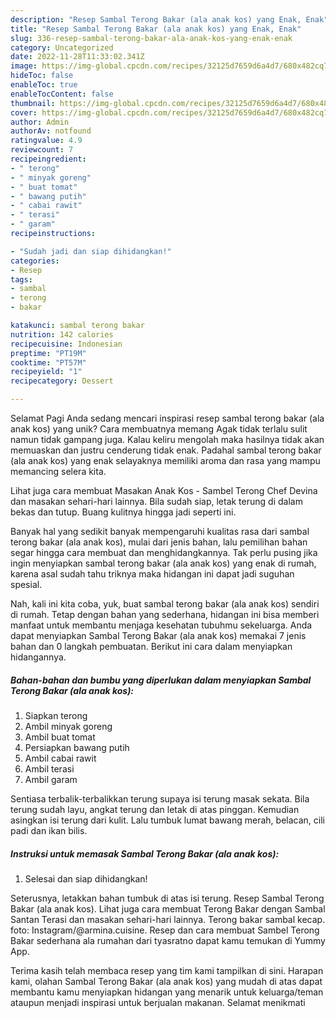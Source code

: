 ```yaml
---
description: "Resep Sambal Terong Bakar (ala anak kos) yang Enak, Enak"
title: "Resep Sambal Terong Bakar (ala anak kos) yang Enak, Enak"
slug: 336-resep-sambal-terong-bakar-ala-anak-kos-yang-enak-enak
category: Uncategorized
date: 2022-11-28T11:33:02.341Z
image: https://img-global.cpcdn.com/recipes/32125d7659d6a4d7/680x482cq70/sambal-terong-bakar-ala-anak-kos-foto-resep-utama.jpg
hideToc: false
enableToc: true
enableTocContent: false
thumbnail: https://img-global.cpcdn.com/recipes/32125d7659d6a4d7/680x482cq70/sambal-terong-bakar-ala-anak-kos-foto-resep-utama.jpg
cover: https://img-global.cpcdn.com/recipes/32125d7659d6a4d7/680x482cq70/sambal-terong-bakar-ala-anak-kos-foto-resep-utama.jpg
author: Admin
authorAv: notfound
ratingvalue: 4.9
reviewcount: 7
recipeingredient:
- " terong"
- " minyak goreng"
- " buat tomat"
- " bawang putih"
- " cabai rawit"
- " terasi"
- " garam"
recipeinstructions:

- "Sudah jadi dan siap dihidangkan!"
categories:
- Resep
tags:
- sambal
- terong
- bakar

katakunci: sambal terong bakar 
nutrition: 142 calories
recipecuisine: Indonesian
preptime: "PT19M"
cooktime: "PT57M"
recipeyield: "1"
recipecategory: Dessert

---
```



Selamat Pagi Anda sedang mencari inspirasi resep sambal terong bakar (ala anak kos) yang unik? Cara membuatnya memang Agak tidak terlalu sulit namun tidak gampang juga. Kalau keliru mengolah maka hasilnya tidak akan memuaskan dan justru cenderung tidak enak. Padahal sambal terong bakar (ala anak kos) yang enak selayaknya memiliki aroma dan rasa yang mampu memancing selera kita.


Lihat juga cara membuat Masakan Anak Kos - Sambel Terong Chef Devina dan masakan sehari-hari lainnya. Bila sudah siap, letak terung di dalam bekas dan tutup. Buang kulitnya hingga jadi seperti ini.

Banyak hal yang sedikit banyak mempengaruhi kualitas rasa dari sambal terong bakar (ala anak kos), mulai dari jenis bahan, lalu pemilihan bahan segar hingga cara membuat dan menghidangkannya. Tak perlu pusing jika ingin menyiapkan sambal terong bakar (ala anak kos) yang enak di rumah, karena asal sudah tahu triknya maka hidangan ini dapat jadi suguhan spesial.


Nah, kali ini kita coba, yuk, buat sambal terong bakar (ala anak kos) sendiri di rumah. Tetap dengan bahan yang sederhana, hidangan ini bisa memberi manfaat untuk membantu menjaga kesehatan tubuhmu sekeluarga. Anda dapat menyiapkan Sambal Terong Bakar (ala anak kos) memakai 7 jenis bahan dan 0 langkah pembuatan. Berikut ini cara dalam menyiapkan hidangannya.

<!--inarticleads1-->

##### Bahan-bahan dan bumbu yang diperlukan dalam menyiapkan Sambal Terong Bakar (ala anak kos):

1. Siapkan  terong
1. Ambil  minyak goreng
1. Ambil  buat tomat
1. Persiapkan  bawang putih
1. Ambil  cabai rawit
1. Ambil  terasi
1. Ambil  garam


Sentiasa terbalik-terbalikkan terung supaya isi terung masak sekata. Bila terung sudah layu, angkat terung dan letak di atas pinggan. Kemudian asingkan isi terung dari kulit. Lalu tumbuk lumat bawang merah, belacan, cili padi dan ikan bilis. 

<!--inarticleads2-->

##### Instruksi untuk memasak Sambal Terong Bakar (ala anak kos):


1. Selesai dan siap dihidangkan!

Seterusnya, letakkan bahan tumbuk di atas isi terung. Resep Sambal Terong Bakar (ala anak kos). Lihat juga cara membuat Terong Bakar dengan Sambal Santan Terasi dan masakan sehari-hari lainnya. Terong bakar sambal kecap. foto: Instagram/@armina.cuisine. Resep dan cara membuat Sambel Terong Bakar sederhana ala rumahan dari tyasratno dapat kamu temukan di Yummy App. 

Terima kasih telah membaca resep yang tim kami tampilkan di sini. Harapan kami, olahan Sambal Terong Bakar (ala anak kos) yang mudah di atas dapat membantu kamu menyiapkan hidangan yang menarik untuk keluarga/teman ataupun menjadi inspirasi untuk berjualan makanan. Selamat menikmati
